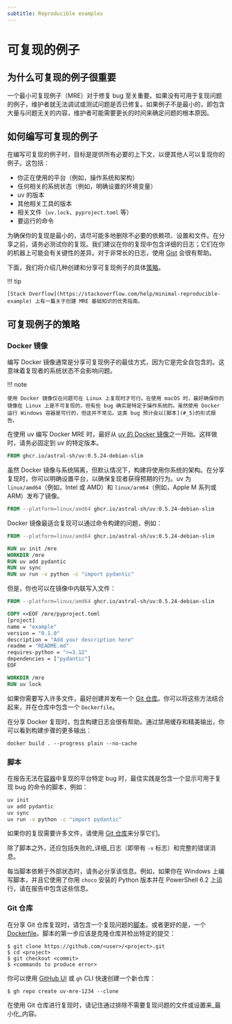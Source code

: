 ```yaml
---
subtitle: Reproducible examples
---
```


# 可复现的例子

## 为什么可复现的例子很重要

一个最小可复现例子（MRE）对于修复 bug 至关重要。如果没有可用于复现问题的例子，维护者就无法调试或测试问题是否已修复。如果例子不是最小的，即包含大量与问题无关的内容，维护者可能需要更长的时间来确定问题的根本原因。

## 如何编写可复现的例子

在编写可复现的例子时，目标是提供所有必要的上下文，以便其他人可以复现你的例子。这包括：

- 你正在使用的平台（例如，操作系统和架构）
- 任何相关的系统状态（例如，明确设置的环境变量）
- uv 的版本
- 其他相关工具的版本
- 相关文件（`uv.lock`、`pyproject.toml` 等）
- 要运行的命令

为确保你的复现是最小的，请尽可能多地删除不必要的依赖项、设置和文件。在分享之前，请务必测试你的复现。我们建议在你的复现中包含详细的日志；它们在你的机器上可能会有关键性的差异。对于非常长的日志，使用 [Gist](https://gist.github.com) 会很有帮助。

下面，我们将介绍几种创建和分享可复现例子的具体[策略](#_4)。

!!! tip

    [Stack Overflow](https://stackoverflow.com/help/minimal-reproducible-example) 上有一篇关于创建 MRE 基础知识的优秀指南。

## 可复现例子的策略

### Docker 镜像

编写 Docker 镜像通常是分享可复现例子的最佳方式，因为它是完全自包含的。这意味着复现者的系统状态不会影响问题。

!!! note

    使用 Docker 镜像仅在问题可在 Linux 上复现时才可行。在使用 macOS 时，最好确保你的镜像在 Linux 上是不可复现的，但有些 bug 确实是特定于操作系统的。虽然使用 Docker 运行 Windows 容器是可行的，但这并不常见。这类 bug 预计会以[脚本](#_5)的形式报告。

在使用 uv 编写 Docker MRE 时，最好从 [uv 的 Docker 镜像](../../guides/integration/docker.md#_2)之一开始。这样做时，请务必固定到 uv 的特定版本。

```Dockerfile
FROM ghcr.io/astral-sh/uv:0.5.24-debian-slim
```

虽然 Docker 镜像与系统隔离，但默认情况下，构建将使用你系统的架构。在分享复现时，你可以明确设置平台，以确保复现者获得预期的行为。uv 为 `linux/amd64`（例如，Intel 或 AMD）和 `linux/arm64`（例如，Apple M 系列或 ARM）发布了镜像。

```Dockerfile
FROM --platform=linux/amd64 ghcr.io/astral-sh/uv:0.5.24-debian-slim
```

Docker 镜像最适合复现可以通过命令构建的问题，例如：

```Dockerfile
FROM --platform=linux/amd64 ghcr.io/astral-sh/uv:0.5.24-debian-slim

RUN uv init /mre
WORKDIR /mre
RUN uv add pydantic
RUN uv sync
RUN uv run -v python -c "import pydantic"
```

但是，你也可以在镜像中内联写入文件：

```Dockerfile
FROM --platform=linux/amd64 ghcr.io/astral-sh/uv:0.5.24-debian-slim

COPY <<EOF /mre/pyproject.toml
[project]
name = "example"
version = "0.1.0"
description = "Add your description here"
readme = "README.md"
requires-python = ">=3.12"
dependencies = ["pydantic"]
EOF

WORKDIR /mre
RUN uv lock
```

如果你需要写入许多文件，最好创建并发布一个 [Git 仓库](#git)。你可以将这些方法结合起来，并在仓库中包含一个 `Dockerfile`。

在分享 Docker 复现时，包含构建日志会很有帮助。通过禁用缓存和精美输出，你可以看到构建步骤的更多输出：

```console
docker build . --progress plain --no-cache
```

### 脚本

在报告无法在[容器](#docker)中复现的平台特定 bug 时，最佳实践是包含一个显示可用于复现 bug 的命令的脚本，例如：

```bash
uv init
uv add pydantic
uv sync
uv run -v python -c "import pydantic"
```

如果你的复现需要许多文件，请使用 [Git 仓库](#git)来分享它们。

除了脚本之外，还应包括失败的_详细_日志（即带有 `-v` 标志）和完整的错误消息。

每当脚本依赖于外部状态时，请务必分享该信息。例如，如果你在 Windows 上编写脚本，并且它使用了你用 `choco` 安装的 Python 版本并在 PowerShell 6.2 上运行，请在报告中包含这些信息。

### Git 仓库

在分享 Git 仓库复现时，请包含一个复现问题的[脚本](#_5)，或者更好的是，一个 [Dockerfile](#docker)。脚本的第一步应该是克隆仓库并检出特定的提交：

```console
$ git clone https://github.com/<user>/<project>.git
$ cd <project>
$ git checkout <commit>
$ <commands to produce error>
```

你可以使用 [GitHub UI](https://github.com/new) 或 `gh` CLI 快速创建一个新仓库：

```console
$ gh repo create uv-mre-1234 --clone
```

在使用 Git 仓库进行复现时，请记住通过排除不需要复现问题的文件或设置来_最小化_内容。
